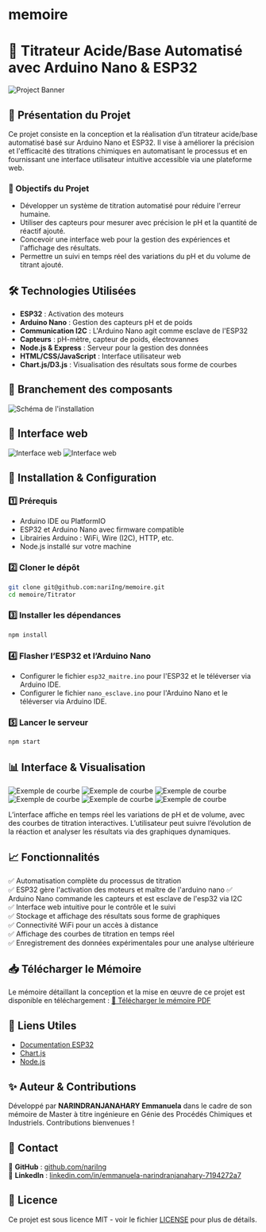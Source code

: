 # memoire
# 🔬 Titrateur Acide/Base Automatisé avec Arduino Nano & ESP32

![Project Banner](./Titrator/images/illustration.png)

## 🚀 Présentation du Projet
Ce projet consiste en la conception et la réalisation d’un titrateur acide/base automatisé basé sur Arduino Nano et ESP32. Il vise à améliorer la précision et l'efficacité des titrations chimiques en automatisant le processus et en fournissant une interface utilisateur intuitive accessible via une plateforme web.

### 🎯 Objectifs du Projet
- Développer un système de titration automatisé pour réduire l'erreur humaine.
- Utiliser des capteurs pour mesurer avec précision le pH et la quantité de réactif ajouté.
- Concevoir une interface web pour la gestion des expériences et l'affichage des résultats.
- Permettre un suivi en temps réel des variations du pH et du volume de titrant ajouté.

## 🛠️ Technologies Utilisées
- **ESP32** : Activation des moteurs
- **Arduino Nano** : Gestion des capteurs pH et de poids
- **Communication I2C** : L'Arduino Nano agit comme esclave de l'ESP32
- **Capteurs** : pH-mètre, capteur de poids, électrovannes
- **Node.js & Express** : Serveur pour la gestion des données
- **HTML/CSS/JavaScript** : Interface utilisateur web
- **Chart.js/D3.js** : Visualisation des résultats sous forme de courbes

## 📸 Branchement des composants
![Schéma de l'installation](./Titrator/images/branchement.png)

## 📸 Interface web
![Interface web](./Titrator/images/interface.png)
![Interface web](./Titrator/images/interface_2.png)

## 📌 Installation & Configuration

### 1️⃣ Prérequis
- Arduino IDE ou PlatformIO
- ESP32 et Arduino Nano avec firmware compatible
- Librairies Arduino : WiFi, Wire (I2C), HTTP, etc.
- Node.js installé sur votre machine

### 2️⃣ Cloner le dépôt
```bash
git clone git@github.com:nariIng/memoire.git
cd memoire/Titrator
```

### 3️⃣ Installer les dépendances
```bash
npm install
```

### 4️⃣ Flasher l’ESP32 et l’Arduino Nano
- Configurer le fichier `esp32_maitre.ino` pour l'ESP32 et le téléverser via Arduino IDE.
- Configurer le fichier `nano_esclave.ino` pour l'Arduino Nano et le téléverser via Arduino IDE.

### 5️⃣ Lancer le serveur
```bash
npm start
```

## 📊 Interface & Visualisation
![Exemple de courbe](./Titrator/images/courbe1_1.png)
![Exemple de courbe](./Titrator/images/courbe1_2.png)
![Exemple de courbe](./Titrator/images/courbe1_3.png)
![Exemple de courbe](./Titrator/images/courbe2_1.png)
![Exemple de courbe](./Titrator/images/courbe2_2.png)
![Exemple de courbe](./Titrator/images/courbe2_3.png)

L’interface affiche en temps réel les variations de pH et de volume, avec des courbes de titration interactives. L’utilisateur peut suivre l’évolution de la réaction et analyser les résultats via des graphiques dynamiques.

## 📈 Fonctionnalités
✅ Automatisation complète du processus de titration  
✅ ESP32 gère l'activation des moteurs et maître de l'arduino nano 
✅ Arduino Nano commande les capteurs et est esclave de l'esp32 via I2C  
✅ Interface web intuitive pour le contrôle et le suivi  
✅ Stockage et affichage des résultats sous forme de graphiques  
✅ Connectivité WiFi pour un accès à distance  
✅ Affichage des courbes de titration en temps réel  
✅ Enregistrement des données expérimentales pour une analyse ultérieure  

## 📥 Télécharger le Mémoire
Le mémoire détaillant la conception et la mise en œuvre de ce projet est disponible en téléchargement :
[📄 Télécharger le mémoire PDF](./Titrator/project_pdf_file/project_pdf_file.pdf)

## 🔗 Liens Utiles
- [Documentation ESP32](https://docs.espressif.com/projects/esp-idf/en/latest/)
- [Chart.js](https://www.chartjs.org/)
- [Node.js](https://nodejs.org/)

## ✨ Auteur & Contributions
Développé par **NARINDRANJANAHARY Emmanuela** dans le cadre de son mémoire de Master à titre ingénieure en Génie des Procédés Chimiques et Industriels. Contributions bienvenues !

## 📩 Contact

📌 **GitHub** : [github.com/nariIng](https://github.com/nariIng/)  
📌 **LinkedIn** : [linkedin.com/in/emmanuela-narindranjanahary-7194272a7](www.linkedin.com/in/emmanuela-narindranjanahary-7194272a7)

## 📜 Licence
Ce projet est sous licence MIT - voir le fichier [LICENSE](LICENSE) pour plus de détails.

